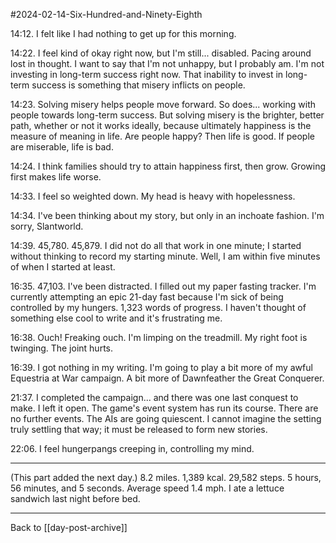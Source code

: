 #2024-02-14-Six-Hundred-and-Ninety-Eighth

14:12.  I felt like I had nothing to get up for this morning.

14:22.  I feel kind of okay right now, but I'm still... disabled.  Pacing around lost in thought.  I want to say that I'm not unhappy, but I probably am.  I'm not investing in long-term success right now.  That inability to invest in long-term success is something that misery inflicts on people.

14:23.  Solving misery helps people move forward.  So does...  working with people towards long-term success.  But solving misery is the brighter, better path, whether or not it works ideally, because ultimately happiness is the measure of meaning in life.  Are people happy?  Then life is good.  If people are miserable, life is bad.

14:24.  I think families should try to attain happiness first, then grow.  Growing first makes life worse.

14:33.  I feel so weighted down.  My head is heavy with hopelessness.

14:34.  I've been thinking about my story, but only in an inchoate fashion.  I'm sorry, Slantworld.

14:39.  45,780.  45,879.  I did not do all that work in one minute; I started without thinking to record my starting minute.  Well, I am within five minutes of when I started at least.

16:35.  47,103.  I've been distracted.  I filled out my paper fasting tracker.  I'm currently attempting an epic 21-day fast because I'm sick of being controlled by my hungers.  1,323 words of progress.  I haven't thought of something else cool to write and it's frustrating me.

16:38.  Ouch!  Freaking ouch.  I'm limping on the treadmill.  My right foot is twinging.  The joint hurts.

16:39.  I got nothing in my writing.  I'm going to play a bit more of my awful Equestria at War campaign.  A bit more of Dawnfeather the Great Conquerer.

21:37.  I completed the campaign... and there was one last conquest to make.  I left it open.  The game's event system has run its course.  There are no further events.  The AIs are going quiescent.  I cannot imagine the setting truly settling that way; it must be released to form new stories.

22:06.  I feel hungerpangs creeping in, controlling my mind.

---
(This part added the next day.)  8.2 miles.  1,389 kcal.  29,582 steps.  5 hours, 56 minutes, and 5 seconds.  Average speed 1.4 mph.  I ate a lettuce sandwich last night before bed.

---
Back to [[day-post-archive]]
